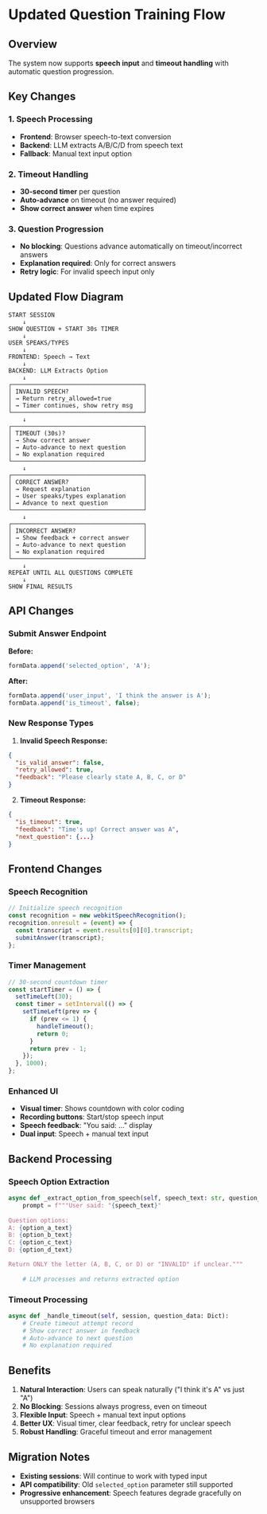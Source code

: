 # Updated Question Training Flow

## Overview
The system now supports **speech input** and **timeout handling** with automatic question progression.

## Key Changes

### 1. Speech Processing
- **Frontend**: Browser speech-to-text conversion
- **Backend**: LLM extracts A/B/C/D from speech text
- **Fallback**: Manual text input option

### 2. Timeout Handling
- **30-second timer** per question
- **Auto-advance** on timeout (no answer required)
- **Show correct answer** when time expires

### 3. Question Progression
- **No blocking**: Questions advance automatically on timeout/incorrect answers
- **Explanation required**: Only for correct answers
- **Retry logic**: For invalid speech input only

## Updated Flow Diagram

```
START SESSION
    ↓
SHOW QUESTION + START 30s TIMER
    ↓
USER SPEAKS/TYPES
    ↓
FRONTEND: Speech → Text
    ↓
BACKEND: LLM Extracts Option
    ↓
┌─────────────────────────────────────┐
│ INVALID SPEECH?                     │
│ → Return retry_allowed=true         │
│ → Timer continues, show retry msg   │
└─────────────────────────────────────┘
    ↓
┌─────────────────────────────────────┐
│ TIMEOUT (30s)?                      │
│ → Show correct answer               │
│ → Auto-advance to next question     │
│ → No explanation required           │
└─────────────────────────────────────┘
    ↓
┌─────────────────────────────────────┐
│ CORRECT ANSWER?                     │
│ → Request explanation               │
│ → User speaks/types explanation     │
│ → Advance to next question          │
└─────────────────────────────────────┘
    ↓
┌─────────────────────────────────────┐
│ INCORRECT ANSWER?                   │
│ → Show feedback + correct answer    │
│ → Auto-advance to next question     │
│ → No explanation required           │
└─────────────────────────────────────┘
    ↓
REPEAT UNTIL ALL QUESTIONS COMPLETE
    ↓
SHOW FINAL RESULTS
```

## API Changes

### Submit Answer Endpoint
**Before:**
```javascript
formData.append('selected_option', 'A');
```

**After:**
```javascript
formData.append('user_input', 'I think the answer is A');
formData.append('is_timeout', false);
```

### New Response Types

1. **Invalid Speech Response:**
```json
{
  "is_valid_answer": false,
  "retry_allowed": true,
  "feedback": "Please clearly state A, B, C, or D"
}
```

2. **Timeout Response:**
```json
{
  "is_timeout": true,
  "feedback": "Time's up! Correct answer was A",
  "next_question": {...}
}
```

## Frontend Changes

### Speech Recognition
```javascript
// Initialize speech recognition
const recognition = new webkitSpeechRecognition();
recognition.onresult = (event) => {
  const transcript = event.results[0][0].transcript;
  submitAnswer(transcript);
};
```

### Timer Management
```javascript
// 30-second countdown timer
const startTimer = () => {
  setTimeLeft(30);
  const timer = setInterval(() => {
    setTimeLeft(prev => {
      if (prev <= 1) {
        handleTimeout();
        return 0;
      }
      return prev - 1;
    });
  }, 1000);
};
```

### Enhanced UI
- **Visual timer**: Shows countdown with color coding
- **Recording buttons**: Start/stop speech input
- **Speech feedback**: "You said: ..." display
- **Dual input**: Speech + manual text input

## Backend Processing

### Speech Option Extraction
```python
async def _extract_option_from_speech(self, speech_text: str, question_data: Dict):
    prompt = f"""User said: "{speech_text}"
    
Question options:
A: {option_a_text}
B: {option_b_text}
C: {option_c_text}  
D: {option_d_text}

Return ONLY the letter (A, B, C, or D) or "INVALID" if unclear."""
    
    # LLM processes and returns extracted option
```

### Timeout Processing
```python
async def _handle_timeout(self, session, question_data: Dict):
    # Create timeout attempt record
    # Show correct answer in feedback
    # Auto-advance to next question
    # No explanation required
```

## Benefits

1. **Natural Interaction**: Users can speak naturally ("I think it's A" vs just "A")
2. **No Blocking**: Sessions always progress, even on timeout
3. **Flexible Input**: Speech + manual text input options
4. **Better UX**: Visual timer, clear feedback, retry for unclear speech
5. **Robust Handling**: Graceful timeout and error management

## Migration Notes

- **Existing sessions**: Will continue to work with typed input
- **API compatibility**: Old `selected_option` parameter still supported
- **Progressive enhancement**: Speech features degrade gracefully on unsupported browsers